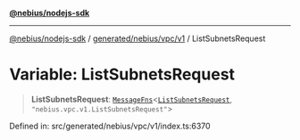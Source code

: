[**@nebius/nodejs-sdk**](../../../../../README.md)

***

[@nebius/nodejs-sdk](../../../../../README.md) / [generated/nebius/vpc/v1](../README.md) / ListSubnetsRequest

# Variable: ListSubnetsRequest

> **ListSubnetsRequest**: [`MessageFns`](../../../../../runtime/protos/core/interfaces/MessageFns.md)\<[`ListSubnetsRequest`](../interfaces/ListSubnetsRequest.md), `"nebius.vpc.v1.ListSubnetsRequest"`\>

Defined in: src/generated/nebius/vpc/v1/index.ts:6370
